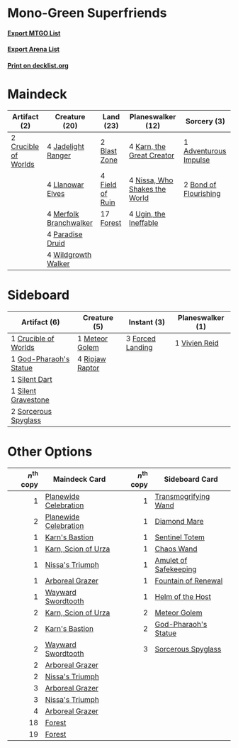 # Mono-Green Superfriends

#### [Export MTGO List](../collection/Mono-Green%20Superfriends/Mono-Green%20Superfriends.txt)
#### [Export Arena List](../collection/Mono-Green%20Superfriends/Mono-Green%20Superfriends_arena.txt)
#### [Print on decklist.org](http://decklist.org/?deckmain=1%09Adventurous%20Impulse%0A2%09Blast%20Zone%0A2%09Bond%20of%20Flourishing%0A2%09Crucible%20of%20Worlds%0A4%09Field%20of%20Ruin%0A17%09Forest%0A4%09Jadelight%20Ranger%0A4%09Karn,%20the%20Great%20Creator%0A4%09Llanowar%20Elves%0A4%09Merfolk%20Branchwalker%0A4%09Nissa,%20Who%20Shakes%20the%20World%0A4%09Paradise%20Druid%0A4%09Ugin,%20the%20Ineffable%0A4%09Wildgrowth%20Walker&deckside=1%09Crucible%20of%20Worlds%0A3%09Forced%20Landing%0A1%09God-Pharaoh's%20Statue%0A1%09Meteor%20Golem%0A4%09Ripjaw%20Raptor%0A1%09Silent%20Dart%0A1%09Silent%20Gravestone%0A2%09Sorcerous%20Spyglass%0A1%09Vivien%20Reid)
# Maindeck

|                                         Artifact (2)                                          |                                          Creature (20)                                          |                                        Land (23)                                         |                                           Planeswalker (12)                                            |                                          Sorcery (3)                                           |
|-----------------------------------------------------------------------------------------------|-------------------------------------------------------------------------------------------------|------------------------------------------------------------------------------------------|--------------------------------------------------------------------------------------------------------|------------------------------------------------------------------------------------------------|
|2 [Crucible of Worlds](http://gatherer.wizards.com/Pages/Card/Details.aspx?multiverseid=129480)|4 [Jadelight Ranger](http://gatherer.wizards.com/Pages/Card/Details.aspx?multiverseid=439793)    |2 [Blast Zone](http://gatherer.wizards.com/Pages/Card/Details.aspx?multiverseid=461171)   |4 [Karn, the Great Creator](http://gatherer.wizards.com/Pages/Card/Details.aspx?multiverseid=460928)    |1 [Adventurous Impulse](http://gatherer.wizards.com/Pages/Card/Details.aspx?multiverseid=443041)|
|                                                                                               |4 [Llanowar Elves](http://gatherer.wizards.com/Pages/Card/Details.aspx?multiverseid=129626)      |4 [Field of Ruin](http://gatherer.wizards.com/Pages/Card/Details.aspx?multiverseid=435415)|4 [Nissa, Who Shakes the World](http://gatherer.wizards.com/Pages/Card/Details.aspx?multiverseid=461096)|2 [Bond of Flourishing](http://gatherer.wizards.com/Pages/Card/Details.aspx?multiverseid=461082)|
|                                                                                               |4 [Merfolk Branchwalker](http://gatherer.wizards.com/Pages/Card/Details.aspx?multiverseid=435353)|17 [Forest](http://gatherer.wizards.com/Pages/Card/Details.aspx?multiverseid=439860)      |4 [Ugin, the Ineffable](http://gatherer.wizards.com/Pages/Card/Details.aspx?multiverseid=460929)        |                                                                                                |
|                                                                                               |4 [Paradise Druid](http://gatherer.wizards.com/Pages/Card/Details.aspx?multiverseid=461098)      |                                                                                          |                                                                                                        |                                                                                                |
|                                                                                               |4 [Wildgrowth Walker](http://gatherer.wizards.com/Pages/Card/Details.aspx?multiverseid=435372)   |                                                                                          |                                                                                                        |                                                                                                |


# Sideboard

|                                          Artifact (6)                                           |                                       Creature (5)                                       |                                        Instant (3)                                        |                                    Planeswalker (1)                                    |
|-------------------------------------------------------------------------------------------------|------------------------------------------------------------------------------------------|-------------------------------------------------------------------------------------------|----------------------------------------------------------------------------------------|
|1 [Crucible of Worlds](http://gatherer.wizards.com/Pages/Card/Details.aspx?multiverseid=129480)  |1 [Meteor Golem](http://gatherer.wizards.com/Pages/Card/Details.aspx?multiverseid=447378) |3 [Forced Landing](http://gatherer.wizards.com/Pages/Card/Details.aspx?multiverseid=461088)|1 [Vivien Reid](http://gatherer.wizards.com/Pages/Card/Details.aspx?multiverseid=447344)|
|1 [God-Pharaoh's Statue](http://gatherer.wizards.com/Pages/Card/Details.aspx?multiverseid=461165)|4 [Ripjaw Raptor](http://gatherer.wizards.com/Pages/Card/Details.aspx?multiverseid=435359)|                                                                                           |                                                                                        |
|1 [Silent Dart](http://gatherer.wizards.com/Pages/Card/Details.aspx?multiverseid=452991)         |                                                                                          |                                                                                           |                                                                                        |
|1 [Silent Gravestone](http://gatherer.wizards.com/Pages/Card/Details.aspx?multiverseid=439846)   |                                                                                          |                                                                                           |                                                                                        |
|2 [Sorcerous Spyglass](http://gatherer.wizards.com/Pages/Card/Details.aspx?multiverseid=435407)  |                                                                                          |                                                                                           |                                                                                        |


# Other Options

|*n*<sup>th</sup> copy|                                         Maindeck Card                                          |*n*<sup>th</sup> copy|                                         Sideboard Card                                         |
|--------------------:|------------------------------------------------------------------------------------------------|--------------------:|------------------------------------------------------------------------------------------------|
|                    1|[Planewide Celebration](http://gatherer.wizards.com/Pages/Card/Details.aspx?multiverseid=461099)|                    1|[Transmogrifying Wand](http://gatherer.wizards.com/Pages/Card/Details.aspx?multiverseid=447384) |
|                    2|[Planewide Celebration](http://gatherer.wizards.com/Pages/Card/Details.aspx?multiverseid=461099)|                    1|[Diamond Mare](http://gatherer.wizards.com/Pages/Card/Details.aspx?multiverseid=447368)         |
|                    1|[Karn's Bastion](http://gatherer.wizards.com/Pages/Card/Details.aspx?multiverseid=461175)       |                    1|[Sentinel Totem](http://gatherer.wizards.com/Pages/Card/Details.aspx?multiverseid=435404)       |
|                    1|[Karn, Scion of Urza](http://gatherer.wizards.com/Pages/Card/Details.aspx?multiverseid=442889)  |                    1|[Chaos Wand](http://gatherer.wizards.com/Pages/Card/Details.aspx?multiverseid=447365)           |
|                    1|[Nissa's Triumph](http://gatherer.wizards.com/Pages/Card/Details.aspx?multiverseid=461097)      |                    1|[Amulet of Safekeeping](http://gatherer.wizards.com/Pages/Card/Details.aspx?multiverseid=447363)|
|                    1|[Arboreal Grazer](http://gatherer.wizards.com/Pages/Card/Details.aspx?multiverseid=461076)      |                    1|[Fountain of Renewal](http://gatherer.wizards.com/Pages/Card/Details.aspx?multiverseid=447372)  |
|                    1|[Wayward Swordtooth](http://gatherer.wizards.com/Pages/Card/Details.aspx?multiverseid=439807)   |                    1|[Helm of the Host](http://gatherer.wizards.com/Pages/Card/Details.aspx?multiverseid=443105)     |
|                    2|[Karn, Scion of Urza](http://gatherer.wizards.com/Pages/Card/Details.aspx?multiverseid=442889)  |                    2|[Meteor Golem](http://gatherer.wizards.com/Pages/Card/Details.aspx?multiverseid=447378)         |
|                    2|[Karn's Bastion](http://gatherer.wizards.com/Pages/Card/Details.aspx?multiverseid=461175)       |                    2|[God-Pharaoh's Statue](http://gatherer.wizards.com/Pages/Card/Details.aspx?multiverseid=461165) |
|                    2|[Wayward Swordtooth](http://gatherer.wizards.com/Pages/Card/Details.aspx?multiverseid=439807)   |                    3|[Sorcerous Spyglass](http://gatherer.wizards.com/Pages/Card/Details.aspx?multiverseid=435407)   |
|                    2|[Arboreal Grazer](http://gatherer.wizards.com/Pages/Card/Details.aspx?multiverseid=461076)      |                     |                                                                                                |
|                    2|[Nissa's Triumph](http://gatherer.wizards.com/Pages/Card/Details.aspx?multiverseid=461097)      |                     |                                                                                                |
|                    3|[Arboreal Grazer](http://gatherer.wizards.com/Pages/Card/Details.aspx?multiverseid=461076)      |                     |                                                                                                |
|                    3|[Nissa's Triumph](http://gatherer.wizards.com/Pages/Card/Details.aspx?multiverseid=461097)      |                     |                                                                                                |
|                    4|[Arboreal Grazer](http://gatherer.wizards.com/Pages/Card/Details.aspx?multiverseid=461076)      |                     |                                                                                                |
|                   18|[Forest](http://gatherer.wizards.com/Pages/Card/Details.aspx?multiverseid=439860)               |                     |                                                                                                |
|                   19|[Forest](http://gatherer.wizards.com/Pages/Card/Details.aspx?multiverseid=439860)               |                     |                                                                                                |

